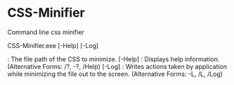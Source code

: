 # CSS-Minifier
Command line css minifier

CSS-Minifier.exe <CSSFilePath>  [-Help] [-Log]

<CSSFilePath>  :  The file path of the CSS to minimize.
[-Help]  :  Displays help information.  (Alternative Forms: /?, -?, /Help)
[-Log]  :  Writes actions taken by application while minimizing the file out to the screen. (Alternative Forms: -L, /L, /Log)
